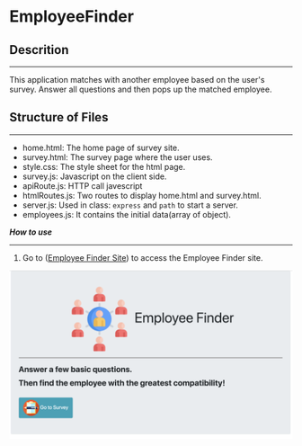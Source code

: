 # EmployeeFinder

## Descrition
---
This application matches with another employee based on the user's survey. Answer all questions and then pops up the matched employee.

## Structure of Files
---

* home.html: The home page of survey site.
* survey.html: The survey page where the user uses.
* style.css: The style sheet for the html page.
* survey.js: Javascript on the client side.
* apiRoute.js: HTTP call javescript
* htmlRoutes.js: Two routes to display home.html and survey.html.
* server.js: Used in class: `express` and `path` to start a server.
* employees.js: It contains the initial data(array of object).

***How to use***

---
1. Go to ([Employee Finder Site](https://thawing-ocean-68026.herokuapp.com/ )) to access the Employee Finder site.

![home](./app/public/assets/images/home.png)



